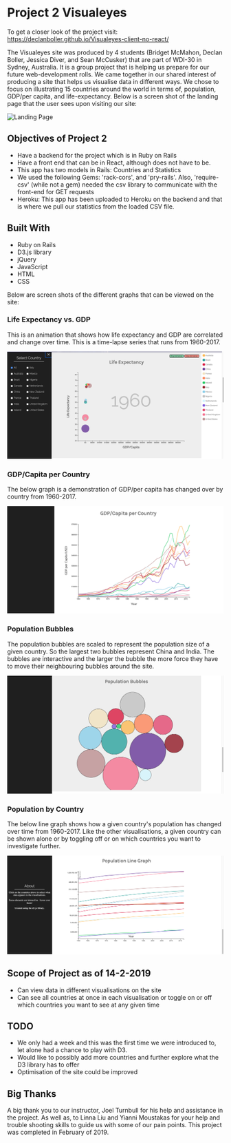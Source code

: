 # Project 2 Visualeyes

To get a closer look of the project visit: https://declanboller.github.io/Visualeyes-client-no-react/

The Visualeyes site was produced by 4 students (Bridget McMahon, Declan Boller,
Jessica Diver, and Sean McCusker) that are part of WDI-30 in Sydney, Australia.
It is a group project that is helping us prepare for our future web-development
rolls. We came together in our shared interest of producing a site that helps us
visualise data in different ways. We chose to focus on illustrating 15 countries
around the world in terms of, population, GDP/per capita, and life-expectancy.
Below is a screen shot of the landing page that the user sees upon visiting our site:

![Landing Page](/images/2019/02/LandingPage.png)

## Objectives of Project 2
- Have a backend for the project which is in Ruby on Rails
- Have a front end that can be in React, although does not have to be.
- This app has two models in Rails: Countries and Statistics
- We used the following Gems: 'rack-cors', and 'pry-rails'. Also, 'require-csv'
(while not a gem) needed the csv library to communicate with the front-end for GET requests
- Heroku: This app has been uploaded to Heroku on the backend and that is where we pull our statistics from the loaded CSV file.

## Built With
- Ruby on Rails
- D3.js library
- jQuery
- JavaScript
- HTML
- CSS

Below are screen shots of the different graphs that can be viewed on the site:

### Life Expectancy vs. GDP
This is an animation that shows how life expectancy and GDP are correlated and
change over time. This is a time-lapse series that runs from 1960-2017.

![Life Expectancy vs. GDP](/images/2019/02/LifeExpectancyGDP.png)


### GDP/Capita per Country
The below graph is a demonstration of GDP/per capita has changed over by country
from 1960-2017.

![GDP/Capita per Country](/images/2019/02/GDP_Capita_PerCountry.png)


### Population Bubbles
The population bubbles are scaled to represent the population size of a given
country. So the largest two bubbles represent China and India. The bubbles are
interactive and the larger the bubble the more force they have to move their
neighbouring bubbles around the site.

![Population Bubbles](/images/2019/02/PopulationBubbles.png)


### Population by Country
The below line graph shows how a given country's population has changed over time
from 1960-2017. Like the other visualisations, a given country can be shown alone
or by toggling off or on which countries you want to investigate further.

![Population Line Graph](/images/2019/02/PopulationLineGraph.png)


## Scope of Project as of 14-2-2019
- Can view data in different visualisations on the site
- Can see all countries at once in each visualisation or toggle on or off which countries you want to see at any given time


## TODO
- We only had a week and this was the first time we were introduced to, let alone had a chance to play with D3.
- Would like to possibly add more countries and further explore what the D3 library has to offer
- Optimisation of the site could be improved


## Big Thanks
A big thank you to our instructor, Joel Turnbull for his help and assistance in the project. As well as, to Linna Liu and Yianni Moustakas for your help and trouble shooting skills to guide us with some of our pain points. This project was completed in February of 2019.
